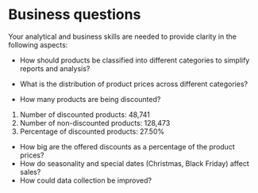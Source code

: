 # Business questions

Your analytical and business skills are needed to provide clarity in the following aspects:

- How should products be classified into different categories to simplify reports and analysis?
- What is the distribution of product prices across different categories?

- How many products are being discounted?
1. Number of discounted products: 48,741
2. Number of non-discounted products: 128,473
3. Percentage of discounted products: 27.50% 

- How big are the offered discounts as a percentage of the product prices?
- How do seasonality and special dates (Christmas, Black Friday) affect sales?
- How could data collection be improved?

